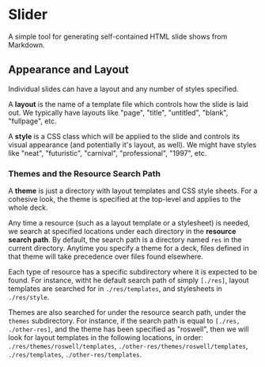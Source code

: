 # Slider

A simple tool for generating self-contained HTML slide shows from Markdown.

## Appearance and Layout

Individual slides can have a layout and any number of styles specified.

A **layout** is the name of a template file which controls how the slide is laid out.
We typically have layouts like "page", "title", "untitled", "blank", "fullpage", etc.

A **style** is a CSS class which will be applied to the slide and controls its visual
appearance (and potentially it's layout, as well). We might have styles like "neat",
"futuristic", "carnival", "professional", "1997", etc.

### Themes and the Resource Search Path

A **theme** is just a directory with layout templates and CSS style sheets. For a cohesive
look, the theme is specified at the top-level and applies to the whole deck.

Any time a resource (such as a layout template or a stylesheet) is needed, we search
at specified locations under each directory in the **resource search path**. By default, the
search path is a directory named ``res`` in the current directory. Anytime you
specify a theme for a deck, files defined in that theme will take precedence over files found elsewhere.

Each type of resource has a specific subdirectory where it is expected to be found. For instance,
witht he default search path of simply `[./res]`, layout templates are searched for in
`./res/templates`, and stylesheets in `./res/style`.

Themes are also searched for under the resource search path, under the `themes` subdirectory.
For instance, if the search path is equal to `[./res, ./other-res]`, and the theme has been specified
as "roswell", then we will look for layout templates in the following locations, in order:
`./res/themes/roswell/templates`, `./other-res/themes/roswell/templates`,
`./res/templates`, `./other-res/templates`.

